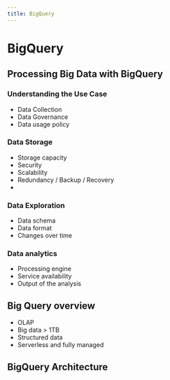 ```yaml
---
title: BigQuery
---
```


# BigQuery

## Processing Big Data with BigQuery

### Understanding the Use Case
- Data Collection 
- Data Governance
- Data usage policy

### Data Storage
- Storage capacity
- Security
- Scalability
- Redundancy / Backup / Recovery
- 
### Data Exploration
- Data schema
- Data format
- Changes over time

### Data analytics
- Processing engine
- Service availability
- Output of the analysis

## Big Query overview
- OLAP
- Big data > 1TB
- Structured data
- Serverless and fully managed

## BigQuery Architecture
